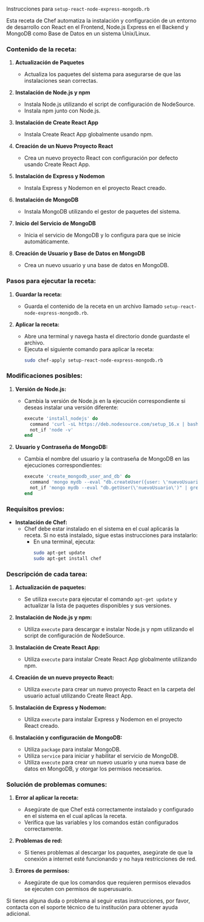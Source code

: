 Instrucciones para `setup-react-node-express-mongodb.rb`

Esta receta de Chef automatiza la instalación y configuración de un entorno de desarrollo con React en el Frontend, Node.js Express en el Backend y MongoDB como Base de Datos en un sistema Unix/Linux.

### Contenido de la receta:

1. **Actualización de Paquetes**
   - Actualiza los paquetes del sistema para asegurarse de que las instalaciones sean correctas.

2. **Instalación de Node.js y npm**
   - Instala Node.js utilizando el script de configuración de NodeSource.
   - Instala npm junto con Node.js.

3. **Instalación de Create React App**
   - Instala Create React App globalmente usando npm.

4. **Creación de un Nuevo Proyecto React**
   - Crea un nuevo proyecto React con configuración por defecto usando Create React App.

5. **Instalación de Express y Nodemon**
   - Instala Express y Nodemon en el proyecto React creado.

6. **Instalación de MongoDB**
   - Instala MongoDB utilizando el gestor de paquetes del sistema.

7. **Inicio del Servicio de MongoDB**
   - Inicia el servicio de MongoDB y lo configura para que se inicie automáticamente.

8. **Creación de Usuario y Base de Datos en MongoDB**
   - Crea un nuevo usuario y una base de datos en MongoDB.

### Pasos para ejecutar la receta:

1. **Guardar la receta:**
   - Guarda el contenido de la receta en un archivo llamado `setup-react-node-express-mongodb.rb`.

2. **Aplicar la receta:**
   - Abre una terminal y navega hasta el directorio donde guardaste el archivo.
   - Ejecuta el siguiente comando para aplicar la receta:
     ```sh
     sudo chef-apply setup-react-node-express-mongodb.rb
     ```

### Modificaciones posibles:

1. **Versión de Node.js:**
   - Cambia la versión de Node.js en la ejecución correspondiente si deseas instalar una versión diferente:
     ```ruby
     execute 'install_nodejs' do
       command 'curl -sL https://deb.nodesource.com/setup_16.x | bash - && apt-get install -y nodejs'
       not_if 'node -v'
     end
     ```

2. **Usuario y Contraseña de MongoDB:**
   - Cambia el nombre del usuario y la contraseña de MongoDB en las ejecuciones correspondientes:
     ```ruby
     execute 'create_mongodb_user_and_db' do
       command 'mongo mydb --eval "db.createUser({user: \'nuevoUsuario\', pwd: \'TuContraseñaSegura\', roles:[{role:\'readWrite\', db:\'mydb\'}]});"'
       not_if 'mongo mydb --eval "db.getUser(\'nuevoUsuario\')" | grep nuevoUsuario'
     end
     ```

### Requisitos previos:

- **Instalación de Chef:**
  - Chef debe estar instalado en el sistema en el cual aplicarás la receta. Si no está instalado, sigue estas instrucciones para instalarlo:
    - En una terminal, ejecuta:
      ```sh
      sudo apt-get update
      sudo apt-get install chef
      ```

### Descripción de cada tarea:

1. **Actualización de paquetes:**
   - Se utiliza `execute` para ejecutar el comando `apt-get update` y actualizar la lista de paquetes disponibles y sus versiones.

2. **Instalación de Node.js y npm:**
   - Utiliza `execute` para descargar e instalar Node.js y npm utilizando el script de configuración de NodeSource.

3. **Instalación de Create React App:**
   - Utiliza `execute` para instalar Create React App globalmente utilizando npm.

4. **Creación de un nuevo proyecto React:**
   - Utiliza `execute` para crear un nuevo proyecto React en la carpeta del usuario actual utilizando Create React App.

5. **Instalación de Express y Nodemon:**
   - Utiliza `execute` para instalar Express y Nodemon en el proyecto React creado.

6. **Instalación y configuración de MongoDB:**
   - Utiliza `package` para instalar MongoDB.
   - Utiliza `service` para iniciar y habilitar el servicio de MongoDB.
   - Utiliza `execute` para crear un nuevo usuario y una nueva base de datos en MongoDB, y otorgar los permisos necesarios.

### Solución de problemas comunes:

1. **Error al aplicar la receta:**
   - Asegúrate de que Chef está correctamente instalado y configurado en el sistema en el cual aplicas la receta.
   - Verifica que las variables y los comandos están configurados correctamente.

2. **Problemas de red:**
   - Si tienes problemas al descargar los paquetes, asegúrate de que la conexión a internet esté funcionando y no haya restricciones de red.

3. **Errores de permisos:**
   - Asegúrate de que los comandos que requieren permisos elevados se ejecuten con permisos de superusuario.

Si tienes alguna duda o problema al seguir estas instrucciones, por favor, contacta con el soporte técnico de tu institución para obtener ayuda adicional.
